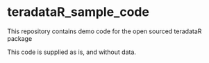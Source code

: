 # teradataR_sample_code
This repository contains demo code for the open sourced teradataR package

This code is supplied as is, and without data.

